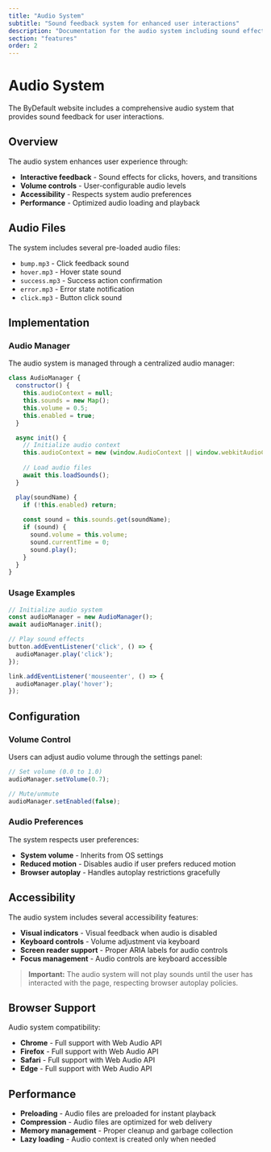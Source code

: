 ```yaml
---
title: "Audio System"
subtitle: "Sound feedback system for enhanced user interactions"
description: "Documentation for the audio system including sound effects, volume controls, and accessibility features."
section: "features"
order: 2
---
```

# Audio System

The ByDefault website includes a comprehensive audio system that provides sound feedback for user interactions.

## Overview

The audio system enhances user experience through:

* **Interactive feedback** - Sound effects for clicks, hovers, and transitions
* **Volume controls** - User-configurable audio levels
* **Accessibility** - Respects system audio preferences
* **Performance** - Optimized audio loading and playback

## Audio Files

The system includes several pre-loaded audio files:

* `bump.mp3` - Click feedback sound
* `hover.mp3` - Hover state sound
* `success.mp3` - Success action confirmation
* `error.mp3` - Error state notification
* `click.mp3` - Button click sound

## Implementation

### Audio Manager

The audio system is managed through a centralized audio manager:

```javascript title="audio.js"
class AudioManager {
  constructor() {
    this.audioContext = null;
    this.sounds = new Map();
    this.volume = 0.5;
    this.enabled = true;
  }

  async init() {
    // Initialize audio context
    this.audioContext = new (window.AudioContext || window.webkitAudioContext)();
    
    // Load audio files
    await this.loadSounds();
  }

  play(soundName) {
    if (!this.enabled) return;
    
    const sound = this.sounds.get(soundName);
    if (sound) {
      sound.volume = this.volume;
      sound.currentTime = 0;
      sound.play();
    }
  }
}
```

### Usage Examples

```javascript
// Initialize audio system
const audioManager = new AudioManager();
await audioManager.init();

// Play sound effects
button.addEventListener('click', () => {
  audioManager.play('click');
});

link.addEventListener('mouseenter', () => {
  audioManager.play('hover');
});
```

## Configuration

### Volume Control

Users can adjust audio volume through the settings panel:

```javascript
// Set volume (0.0 to 1.0)
audioManager.setVolume(0.7);

// Mute/unmute
audioManager.setEnabled(false);
```

### Audio Preferences

The system respects user preferences:

* **System volume** - Inherits from OS settings
* **Reduced motion** - Disables audio if user prefers reduced motion
* **Browser autoplay** - Handles autoplay restrictions gracefully

## Accessibility

The audio system includes several accessibility features:

* **Visual indicators** - Visual feedback when audio is disabled
* **Keyboard controls** - Volume adjustment via keyboard
* **Screen reader support** - Proper ARIA labels for audio controls
* **Focus management** - Audio controls are keyboard accessible

> **Important:** The audio system will not play sounds until the user has interacted with the page, respecting browser autoplay policies.

## Browser Support

Audio system compatibility:

* **Chrome** - Full support with Web Audio API
* **Firefox** - Full support with Web Audio API  
* **Safari** - Full support with Web Audio API
* **Edge** - Full support with Web Audio API

## Performance

* **Preloading** - Audio files are preloaded for instant playback
* **Compression** - Audio files are optimized for web delivery
* **Memory management** - Proper cleanup and garbage collection
* **Lazy loading** - Audio context is created only when needed